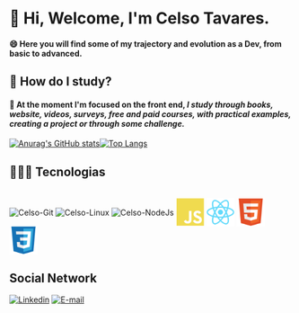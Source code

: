 #  👋 Hi, Welcome, I'm Celso Tavares.

#### 😄 Here you will find some of my trajectory and evolution as a Dev, from basic to advanced.

## 🤔 How do I study?
#### 💬 At the moment I'm focused on the front end, *I study through books, website, videos, surveys, free and paid courses, with practical examples, creating a project or through some challenge.*

[![Anurag's GitHub stats](https://github-readme-stats.vercel.app/api?username=CelsoTavares&show_icons=true&theme=radical)](https://github.com/CelsoTavares/github-readme-stats&show_icons=true&theme=radical)[![Top Langs](https://github-readme-stats.vercel.app/api/top-langs/?username=CelsoTavares&layout=compact&show_icons=true&theme=radical)](https://github.com/CelsoTavares/github-readme-stats)

## 🧑🏻‍💻 Tecnologias 

<div style="display: inline_block"><br>
  <img align="center" alt="Celso-Git" height="50" width="50" src="https://cdn.jsdelivr.net/gh/devicons/devicon/icons/git/git-original.svg"> 
  <img align="center" alt="Celso-Linux" height="50" width="50" src="https://cdn.jsdelivr.net/gh/devicons/devicon/icons/linux/linux-original.svg">
  <img align="center" alt="Celso-NodeJs" height="50" width="50" src="https://cdn.jsdelivr.net/gh/devicons/devicon/icons/nodejs/nodejs-original.svg">
  <img align="center" alt="Celso-Js" height="50" width="50" src="https://raw.githubusercontent.com/devicons/devicon/master/icons/javascript/javascript-plain.svg">
  <img align="center" alt="Celso-React" height="50" width="50" src="https://raw.githubusercontent.com/devicons/devicon/master/icons/react/react-original.svg">
  <img align="center" alt="Celso-HTML" height=50" width="50" src="https://raw.githubusercontent.com/devicons/devicon/master/icons/html5/html5-original.svg">
  <img align="center" alt="Celso-CSS" height="50" width="50" src="https://raw.githubusercontent.com/devicons/devicon/master/icons/css3/css3-original.svg">
</div>

## Social Network
[![Linkedin](https://img.shields.io/badge/LinkedIn-0077B5?style=for-the-badge&logo=linkedin&logoColor=white)](https://www.linkedin.com/in/celsotavaresjunior/) 
[![E-mail](https://img.shields.io/badge/Outlook-0078D4?style=for-the-badge&logo=microsoft-outlook&logoColor=white)](mailto:antoniocelsojr@hotmail.com)


<!--
**CelsoTavares/CelsoTavares** is a ✨ _special_ ✨ repository because its `README.md` (this file) appears on your GitHub profile.

Here are some ideas to get you started:

- 🔭 I’m currently working on ...
- 🌱 I’m currently learning ...
- 👯 I’m looking to collaborate on ...
-  I’m looking for help with ...
-  Ask me about ...
- 📫 How to reach me: ...
-  Pronouns: ...
- ⚡ Fun fact: ...
-->
